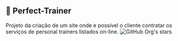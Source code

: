 ## 💪 Perfect-Trainer
Projeto da criação de um site onde e possível o cliente contratar os serviços de personal trainers listados on-line.
![GitHub Org's stars](https://img.shields.io/github/stars/JohnnyRei?style=social)
